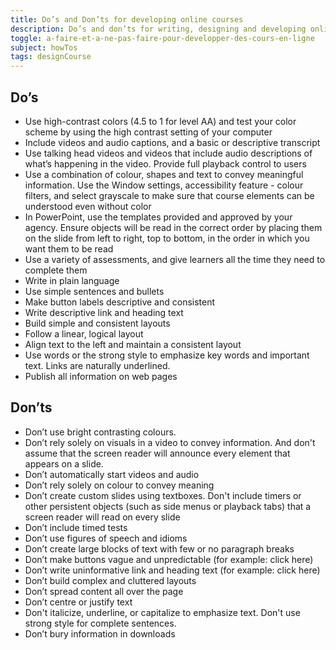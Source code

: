 ```yaml
---
title: Do’s and Don’ts for developing online courses
description: Do’s and don’ts for writing, designing and developing online courses.
toggle: a-faire-et-a-ne-pas-faire-pour-developper-des-cours-en-ligne
subject: howTos
tags: designCourse
---
```


## Do’s

- Use high-contrast colors (4.5 to 1 for level AA) and test your color scheme by using the high contrast setting of your computer
- Include videos and audio captions, and a basic or descriptive transcript
- Use talking head videos and videos that include audio descriptions of what’s happening in the video. Provide full playback control to users
- Use a combination of colour, shapes and text to convey meaningful information. Use the Window settings, accessibility feature - colour filters, and select grayscale to make sure that course elements can be understood even without color
- In PowerPoint, use the templates provided and approved by your agency. Ensure objects will be read in the correct order by placing them on the slide from left to right, top to bottom, in the order in which you want them to be read
- Use a variety of assessments, and give learners all the time they need to complete them
- Write in plain language
- Use simple sentences and bullets
- Make button labels descriptive and consistent
- Write descriptive link and heading text
- Build simple and consistent layouts
- Follow a linear, logical layout
- Align text to the left and maintain a consistent layout
- Use words or the strong style to emphasize key words and important text. Links are naturally underlined.
- Publish all information on web pages

## Don’ts

- Don’t use bright contrasting colours.
- Don’t rely solely on visuals in a video to convey information. And don't assume that the screen reader will announce every element that appears on a slide.
- Don’t automatically start videos and audio
- Don’t rely solely on colour to convey meaning
- Don’t create custom slides using textboxes. Don't include timers or other persistent objects (such as side menus or playback tabs) that a screen reader will read on every slide
- Don’t include timed tests
- Don’t use figures of speech and idioms
- Don’t create large blocks of text with few or no paragraph breaks
- Don’t make buttons vague and unpredictable (for example: click here)
- Don’t write uninformative link and heading text (for example: click here)
- Don’t build complex and cluttered layouts
- Don’t spread content all over the page
- Don’t centre or justify text
- Don't italicize, underline, or capitalize to emphasize text. Don't use strong style for complete sentences.
- Don’t bury information in downloads
